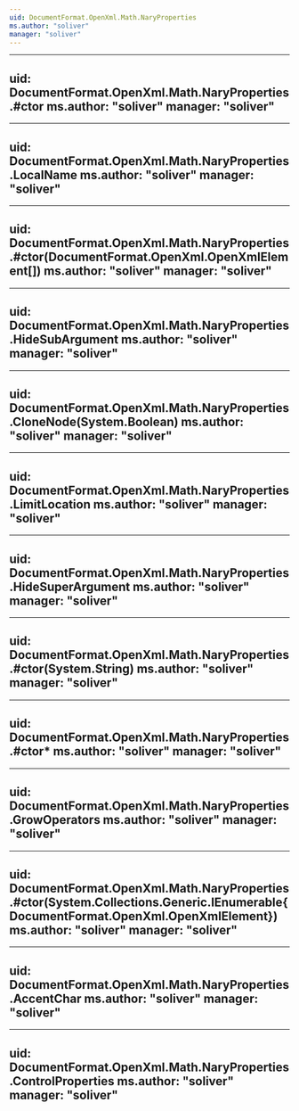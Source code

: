 ```yaml
---
uid: DocumentFormat.OpenXml.Math.NaryProperties
ms.author: "soliver"
manager: "soliver"
---
```


---
uid: DocumentFormat.OpenXml.Math.NaryProperties.#ctor
ms.author: "soliver"
manager: "soliver"
---

---
uid: DocumentFormat.OpenXml.Math.NaryProperties.LocalName
ms.author: "soliver"
manager: "soliver"
---

---
uid: DocumentFormat.OpenXml.Math.NaryProperties.#ctor(DocumentFormat.OpenXml.OpenXmlElement[])
ms.author: "soliver"
manager: "soliver"
---

---
uid: DocumentFormat.OpenXml.Math.NaryProperties.HideSubArgument
ms.author: "soliver"
manager: "soliver"
---

---
uid: DocumentFormat.OpenXml.Math.NaryProperties.CloneNode(System.Boolean)
ms.author: "soliver"
manager: "soliver"
---

---
uid: DocumentFormat.OpenXml.Math.NaryProperties.LimitLocation
ms.author: "soliver"
manager: "soliver"
---

---
uid: DocumentFormat.OpenXml.Math.NaryProperties.HideSuperArgument
ms.author: "soliver"
manager: "soliver"
---

---
uid: DocumentFormat.OpenXml.Math.NaryProperties.#ctor(System.String)
ms.author: "soliver"
manager: "soliver"
---

---
uid: DocumentFormat.OpenXml.Math.NaryProperties.#ctor*
ms.author: "soliver"
manager: "soliver"
---

---
uid: DocumentFormat.OpenXml.Math.NaryProperties.GrowOperators
ms.author: "soliver"
manager: "soliver"
---

---
uid: DocumentFormat.OpenXml.Math.NaryProperties.#ctor(System.Collections.Generic.IEnumerable{DocumentFormat.OpenXml.OpenXmlElement})
ms.author: "soliver"
manager: "soliver"
---

---
uid: DocumentFormat.OpenXml.Math.NaryProperties.AccentChar
ms.author: "soliver"
manager: "soliver"
---

---
uid: DocumentFormat.OpenXml.Math.NaryProperties.ControlProperties
ms.author: "soliver"
manager: "soliver"
---
